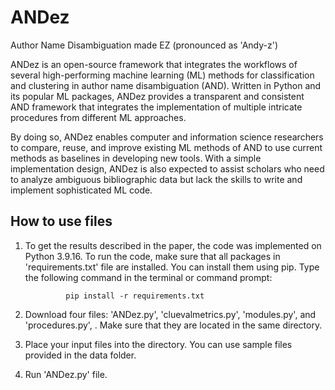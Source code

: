 # ANDez
Author Name Disambiguation made EZ (pronounced as 'Andy-z')

ANDez is an open-source framework that integrates the workflows of several high-performing machine learning (ML) methods for classification and clustering in author name disambiguation (AND). Written in Python and its popular ML packages, ANDez provides a transparent and consistent AND framework that integrates the implementation of multiple intricate procedures from different ML approaches. 

By doing so, ANDez enables computer and information science researchers to compare, reuse, and improve existing ML methods of AND to use current methods as baselines in developing new tools. With a simple implementation design, ANDez is also expected to assist scholars who need to analyze ambiguous bibliographic data but lack the skills to write and implement sophisticated ML code.

## How to use files
1. To get the results described in the paper, the code was implemented on Python 3.9.16. To run the code, make sure that all packages in 'requirements.txt' file are installed. You can install them using pip. Type the following command in the terminal or command prompt: 
                
                pip install -r requirements.txt  

2. Download four files: 'ANDez.py', 'cluevalmetrics.py', 'modules.py', and 'procedures.py', . Make sure that they are located in the same directory. <br />
3. Place your input files into the directory. You can use sample files provided in the data folder. <br /> 
4. Run 'ANDez.py' file. <br />
